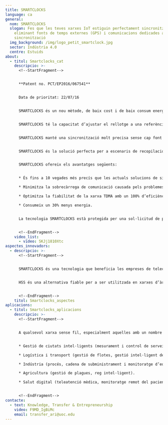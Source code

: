 ```yaml
---
title: SMARTCLOCKS
language: ca
general:
  nom: SMARTCLOCKS
  slogan: Fes que les teves xarxes IoT estiguin perfectament sincronitzades
    eliminant fonts de temps externes (GPS) i comunicacions dedicades a la
    sincronització
  img_background: /img/logo_petit_smartclock.jpg
  sector: Indústria 4.0
  centre: Estuids
about:
  - titol: Smartclocks_cat
    descripcio: >-
      <!--StartFragment-->


      **Patent no. PCT/EP2016/067541**


      Data de prioritat: 22/07/16


      SMARTCLOCKS és un nou mètode, de baix cost i de baix consum energètic que ajusta els rellotges dels dispositius sense fils per a garantir una millor precisió de la sincronització —fins a deu vegades superior a les actuals solucions d’alta precisió— i també un 30% menys de consum d’energia.


      SMARTCLOCKS té la capacitat d’ajustar el rellotge a una referència amb una compensació de deriva basada en la caracterització tèrmica del dispositiu. El mecanisme es basa en el reajustament esporàdic del rellotge a font de referència temporal combinat amb la predicció adaptativa de l’índex de deriva i la compensació automàtica mitjançant dues taules de correcció.


      SMARTCLOCKS manté una sincronització molt precisa sense cap font de temps externa ni comunicacions dedicades per a sincronitzar dispositius.


      SMARTCLOCKS és la solució perfecta per a escenaris de recopilació de dades en què són essencials una sincronització precisa i la reducció del consum energètic.


      SMARTCLOCKS ofereix els avantatges següents:


      * És fins a 10 vegades més precís que les actuals solucions de sincronizació d’alta precisió

      * Minimitza la sobrecàrrega de comunicació causada pels problemes de sincronització.

      * Optimitza la fiabilitat de la xarxa TDMA amb un 100% d’eficiència.

      * Consumeix un 30% menys energia.


      La tecnologia SMARTCLOCKS està protegida per una sol·licitud de patent internacional titulada «Correcció de deriva en una xarxa sense fil».


      <!--EndFragment-->
    video_list:
      - video: SKJj1810Xtc
aspectes_innovadors:
  - descripcio: >-
      <!--StartFragment-->


      SMARTCLOCKS és una tecnologia que beneficia les empreses de telecomunicacions en general, però especialment les dedicades al disseny de circuits integrats (ASIC) i protocols de comunicació sense fil. 


      HSS és una alternativa fiable per a ser utilitzada en xarxes d’àrees esteses de baixa potència (LPWAN), que permeten el que s’anomena internet de les coses (IoT).


      <!--EndFragment-->
    titol: Smartclocks_aspectes
aplicacions:
  - titol: Smartclocks_aplicacions
    descripcio: >-
      <!--StartFragment-->


      A qualsevol xarxa sense fil, especialment aquelles amb un nombre de nodes dinàmic que generen trànsit de dades amb intermitències. Aplicacions finals: 


      * Gestió de ciutats intel·ligents (mesurament i control de serveis públics com aigua, electricitat, gas, etc., seguretat pública, medi ambient i transport urbà). 

      * Logística i transport (gestió de flotes, gestió intel·ligent del trànsit). 

      * Indústria (procés, cadena de subministrament i monitoratge d’equips). 

      * Agricultura (gestió de plagues, reg intel·ligent). 

      * Salut digital (teleatenció mèdica, monitoratge remot del pacient, etc.).


      <!--EndFragment-->
contacte:
  - text: Knowledge, Transfer & Entrepreneurship
    video: F9MD_IgBiMc
    email: transfer_ari@uoc.edu
---
```

